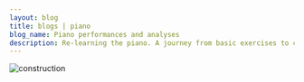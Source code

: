 ```yaml
---
layout: blog
title: blogs | piano
blog_name: Piano performances and analyses
description: Re-learning the piano. A journey from basic exercises to concert performances.
---
```


![construction][]

[construction]: {{site.baseurl}}/_data/images/construction.png
